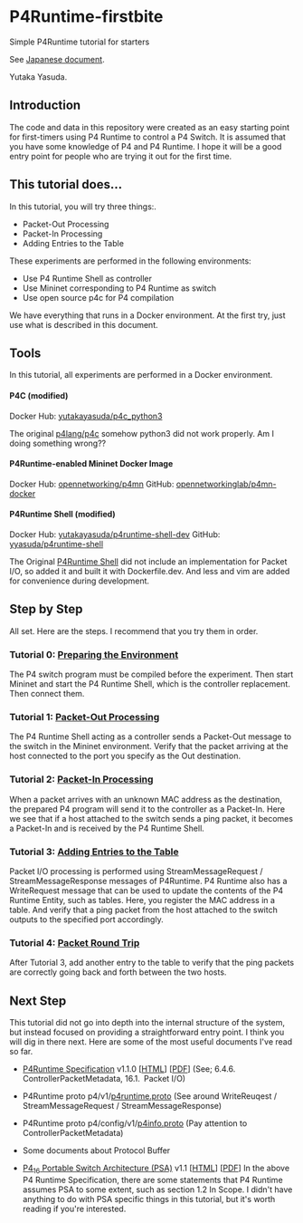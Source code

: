 # P4Runtime-firstbite
Simple P4Runtime tutorial for starters

See [Japanese document](docs_ja/README.md).

Yutaka Yasuda.

## Introduction

The code and data in this repository were created as an easy starting point for first-timers using P4 Runtime to control a P4 Switch. It is assumed that you have some knowledge of P4 and P4 Runtime. I hope it will be a good entry point for people who are trying it out for the first time.

## This tutorial does…

In this tutorial, you will try three things:.

- Packet-Out Processing
- Packet-In Processing
- Adding Entries to the Table

These experiments are performed in the following environments:

- Use P4 Runtime Shell as controller
- Use Mininet corresponding to P4 Runtime as switch
- Use open source p4c for P4 compilation

We have everything that runs in a Docker environment. At the first try, just use what is described in this document.

## Tools

In this tutorial, all experiments are performed in a Docker environment.

#### P4C (modified)

Docker Hub: [yutakayasuda/p4c_python3](https://hub.docker.com/repository/docker/yutakayasuda/p4c_python3)

The original [p4lang/p4c](https://hub.docker.com/r/p4lang/p4c) somehow python3 did not work properly. Am I doing something wrong??

#### P4Runtime-enabled Mininet Docker Image

Docker Hub: [opennetworking/p4mn](https://hub.docker.com/r/opennetworking/p4mn)
GitHub: [opennetworkinglab/p4mn-docker](https://github.com/opennetworkinglab/p4mn-docker)

#### P4Runtime Shell (modified)

Docker Hub: [yutakayasuda/p4runtime-shell-dev](https://hub.docker.com/repository/docker/yutakayasuda/p4runtime-shell-dev)
GitHub: [yyasuda/p4runtime-shell](https://github.com/yyasuda/p4runtime-shell)

The Original [P4Runtime Shell](https://hub.docker.com/r/p4lang/p4runtime-sh) did not include an implementation for Packet I/O, so added it and built it with Dockerfile.dev. And less and vim are added for convenience during development.

## Step by Step

All set. Here are the steps. I recommend that you try them in order.

### Tutorial 0: [Preparing the Environment](./t0_prepare.md)

The P4 switch program must be compiled before the experiment. Then start Mininet and start the P4 Runtime Shell, which is the controller replacement. Then connect them.

### Tutorial 1: [Packet-Out Processing](./t1_packet-out.md)

The P4 Runtime Shell acting as a controller sends a Packet-Out message to the switch in the Mininet environment. Verify that the packet arriving at the host connected to the port you specify as the Out destination.

### Tutorial 2: [Packet-In Processing](./t2_packet-in.md)

When a packet arrives with an unknown MAC address as the destination, the prepared P4 program will send it to the controller as a Packet-In. Here we see that if a host attached to the switch sends a ping packet, it becomes a Packet-In and is received by the P4 Runtime Shell.

### Tutorial 3: [Adding Entries to the Table](./t3_add-entry.md)

Packet I/O processing is performed using StreamMessageRequest / StreamMessageResponse messages of P4Runtime. P4 Runtime also has a WriteRequest message that can be used to update the contents of the P4 Runtime Entity, such as tables. Here, you register the MAC address in a table. And verify that a ping packet from the host attached to the switch outputs to the specified port accordingly.

### Tutorial 4: [Packet Round Trip](./t4_roundtrip.md)

After Tutorial 3, add another entry to the table to verify that the ping packets are correctly going back and forth between the two hosts.

## Next Step

This tutorial did not go into depth into the internal structure of the system, but instead focused on providing a straightforward entry point. I think you will dig in there next. Here are some of the most useful documents I've read so far.

- [P4Runtime Specification](https://p4.org/specs/) v1.1.0 [[HTML](https://p4.org/p4runtime/spec/v1.1.0/P4Runtime-Spec.html)] [[PDF](https://p4.org/p4runtime/spec/v1.1.0/P4Runtime-Spec.pdf)]
  (See; 6.4.6. ControllerPacketMetadata, 16.1. Packet I/O)
- P4Runtime proto p4/v1/[p4runtime.proto](https://github.com/p4lang/p4runtime/blob/master/proto/p4/v1/p4runtime.proto) 
  (See around WriteReuqest / StreamMessageRequest / StreamMessageResponse)
- P4Runtime proto p4/config/v1/[p4info.proto](https://github.com/p4lang/p4runtime/blob/master/proto/p4/config/v1/p4info.proto) 
  (Pay attention to ControllerPacketMetadata)
- Some documents about Protocol Buffer

- [P4<sub>16</sub> Portable Switch Architecture (PSA)](https://p4.org/specs/) v1.1 [[HTML](https://p4.org/p4-spec/docs/PSA-v1.1.0.html)] [[PDF](https://p4.org/p4-spec/docs/PSA-v1.1.0.pdf)]
  In the above P4 Runtime Specification, there are some statements that P4 Runtime assumes PSA to some extent, such as section 1.2 In Scope. I didn't have anything to do with PSA specific things in this tutorial, but it's worth reading if you're interested.


